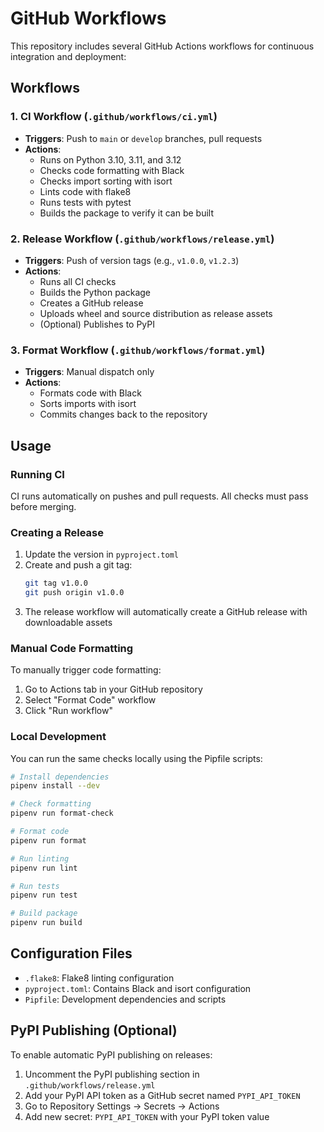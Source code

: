# GitHub Workflows

This repository includes several GitHub Actions workflows for continuous integration and deployment:

## Workflows

### 1. CI Workflow (`.github/workflows/ci.yml`)
- **Triggers**: Push to `main` or `develop` branches, pull requests
- **Actions**:
  - Runs on Python 3.10, 3.11, and 3.12
  - Checks code formatting with Black
  - Checks import sorting with isort
  - Lints code with flake8
  - Runs tests with pytest
  - Builds the package to verify it can be built

### 2. Release Workflow (`.github/workflows/release.yml`)
- **Triggers**: Push of version tags (e.g., `v1.0.0`, `v1.2.3`)
- **Actions**:
  - Runs all CI checks
  - Builds the Python package
  - Creates a GitHub release
  - Uploads wheel and source distribution as release assets
  - (Optional) Publishes to PyPI

### 3. Format Workflow (`.github/workflows/format.yml`)
- **Triggers**: Manual dispatch only
- **Actions**:
  - Formats code with Black
  - Sorts imports with isort
  - Commits changes back to the repository

## Usage

### Running CI
CI runs automatically on pushes and pull requests. All checks must pass before merging.

### Creating a Release
1. Update the version in `pyproject.toml`
2. Create and push a git tag:
   ```bash
   git tag v1.0.0
   git push origin v1.0.0
   ```
3. The release workflow will automatically create a GitHub release with downloadable assets

### Manual Code Formatting
To manually trigger code formatting:
1. Go to Actions tab in your GitHub repository
2. Select "Format Code" workflow
3. Click "Run workflow"

### Local Development
You can run the same checks locally using the Pipfile scripts:

```bash
# Install dependencies
pipenv install --dev

# Check formatting
pipenv run format-check

# Format code
pipenv run format

# Run linting
pipenv run lint

# Run tests
pipenv run test

# Build package
pipenv run build
```

## Configuration Files

- `.flake8`: Flake8 linting configuration
- `pyproject.toml`: Contains Black and isort configuration
- `Pipfile`: Development dependencies and scripts

## PyPI Publishing (Optional)

To enable automatic PyPI publishing on releases:

1. Uncomment the PyPI publishing section in `.github/workflows/release.yml`
2. Add your PyPI API token as a GitHub secret named `PYPI_API_TOKEN`
3. Go to Repository Settings → Secrets → Actions
4. Add new secret: `PYPI_API_TOKEN` with your PyPI token value

